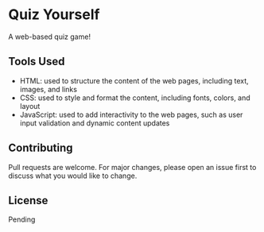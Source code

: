 # Quiz Yourself

A web-based quiz game!

## Tools Used
* HTML: used to structure the content of the web pages, including text, images, and links
* CSS: used to style and format the content, including fonts, colors, and layout
* JavaScript: used to add interactivity to the web pages, such as user input validation and dynamic content updates

## Contributing

Pull requests are welcome. For major changes, please open an issue first
to discuss what you would like to change.

## License

Pending
